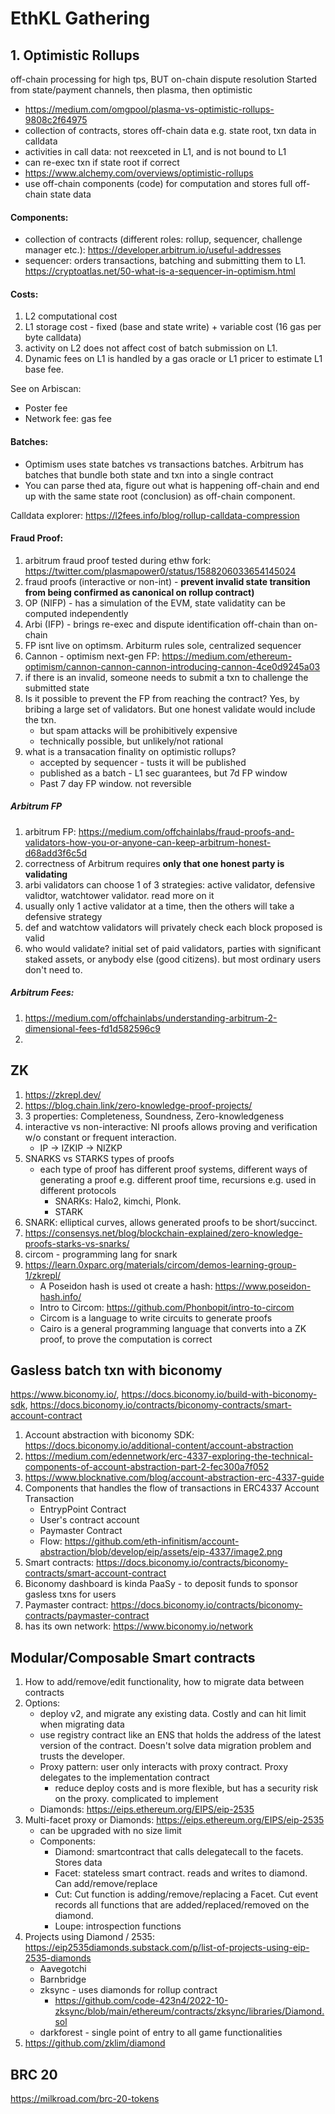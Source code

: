# EthKL Gathering

## 1. Optimistic Rollups
off-chain processing for high tps, BUT on-chain dispute resolution
Started from state/payment channels, then plasma, then optimistic

- https://medium.com/omgpool/plasma-vs-optimistic-rollups-9808c2f64975
- collection of contracts, stores off-chain data e.g. state root, txn data in calldata
- activities in call data: not reexceted in L1, and is not bound to L1
- can re-exec txn if state root if correct
- https://www.alchemy.com/overviews/optimistic-rollups
- use off-chain components (code) for computation and stores full off-chain state data

#### Components:
- collection of contracts (different roles: rollup, sequencer, challenge manager etc.): https://developer.arbitrum.io/useful-addresses
- sequencer: orders transactions, batching and submitting them to L1. https://cryptoatlas.net/50-what-is-a-sequencer-in-optimism.html


#### Costs:
1. L2 computational cost
2. L1 storage cost - fixed (base and state write) + variable cost (16 gas per byte calldata)
3. activity on L2 does not affect cost of batch submission on L1. 
4. Dynamic fees on L1 is handled by a gas oracle or L1 pricer to estimate L1 base fee. 


See on Arbiscan: 
- Poster fee 
- Network fee: gas fee

#### Batches:
- Optimism uses state batches vs transactions batches. Arbitrum has batches that bundle both state and txn into a single contract
- You can parse thed ata, figure out what is happening off-chain and end up with the same state root (conclusion) as off-chain component. 

Calldata explorer: https://l2fees.info/blog/rollup-calldata-compression


#### Fraud Proof:
1. arbitrum fraud proof tested during ethw fork: https://twitter.com/plasmapower0/status/1588206033654145024
2. fraud proofs (interactive or non-int) - **prevent invalid state transition from being confirmed as canonical on rollup contract)**
3. OP (NIFP) - has a simulation of the EVM, state validatity can be computed independently
4. Arbi (IFP) - brings re-exec and dispute identification off-chain than on-chain
5. FP isnt live on optimsm. Arbiturm rules sole, centralized sequencer
6. Cannon - optimism next-gen FP: https://medium.com/ethereum-optimism/cannon-cannon-cannon-introducing-cannon-4ce0d9245a03
7. if there is an invalid, someone needs to submit a txn to challenge the submitted state
8. Is it possible to prevent the FP from reaching the contract? Yes, by bribing a large set of validators. But one honest validate would include the txn. 
	- but spam attacks will be prohibitively expensive 
	- technically possible, but unlikely/not rational
9. what is a transacation finality on optimistic rollups?
	- accepted by sequencer - tusts it will be published
	- published as a batch - L1 sec guarantees, but 7d FP window 
	- Past 7 day FP window. not reversible

##### Arbitrum FP
1. arbitrum FP: https://medium.com/offchainlabs/fraud-proofs-and-validators-how-you-or-anyone-can-keep-arbitrum-honest-d68add3f6c5d
2. correctness of Arbitrum requires **only that one honest party is validating**
3. arbi validators can choose 1 of 3 strategies: active validator, defensive validtor, watchtower validator. read more on it
4. usually only 1 active validator at a time, then the others will take a defensive strategy
5. def and watchtow validators will privately check each block proposed is valid
6. who would validate? initial set of paid validators, parties with significant staked assets, or anybody else (good citizens). but most ordinary users don't need to.


##### Arbitrum Fees:
1. https://medium.com/offchainlabs/understanding-arbitrum-2-dimensional-fees-fd1d582596c9
2. 


## ZK
1. https://zkrepl.dev/
2. https://blog.chain.link/zero-knowledge-proof-projects/
2. 3 properties: Completeness, Soundness, Zero-knowledgeness
3. interactive vs non-interactive: NI proofs allows proving and verification w/o constant or frequent interaction. 
	- IP -> IZKIP -> NIZKP
4. SNARKS vs STARKS types of proofs
	- each type of proof has different proof systems, different ways of generating a proof e.g. different proof time, recursions e.g. used in different protocols
		+ SNARKs: Halo2, kimchi, Plonk. 
		+ STARK
5. SNARK: elliptical curves, allows generated proofs to be short/succinct.
6. https://consensys.net/blog/blockchain-explained/zero-knowledge-proofs-starks-vs-snarks/
7. circom - programming lang for snark
8. https://learn.0xparc.org/materials/circom/demos-learning-group-1/zkrepl/
	- A Poseidon hash is used ot create a hash: https://www.poseidon-hash.info/
	- Intro to Circom: https://github.com/Phonbopit/intro-to-circom
	- Circom is a language to write circuits to generate proofs
	- Cairo is a general programming language that converts into a ZK proof, to prove the computation is correct

## Gasless batch txn with biconomy
https://www.biconomy.io/, https://docs.biconomy.io/build-with-biconomy-sdk, https://docs.biconomy.io/contracts/biconomy-contracts/smart-account-contract

1. Account abstraction with biconomy SDK: https://docs.biconomy.io/additional-content/account-abstraction
2. https://medium.com/edennetwork/erc-4337-exploring-the-technical-components-of-account-abstraction-part-2-fec300a7f052
3. https://www.blocknative.com/blog/account-abstraction-erc-4337-guide
4. Components that handles the flow of transactions in ERC4337 Account Transaction
	- EntrypPoint Contract
	- User's contract account
	- Paymaster Contract
	- Flow: https://github.com/eth-infinitism/account-abstraction/blob/develop/eip/assets/eip-4337/image2.png
5. Smart contracts: https://docs.biconomy.io/contracts/biconomy-contracts/smart-account-contract
6. Biconomy dashboard is kinda PaaSy - to deposit funds to sponsor gasless txns for users
7. Paymaster contract: https://docs.biconomy.io/contracts/biconomy-contracts/paymaster-contract
8. has its own network: https://www.biconomy.io/network

## Modular/Composable Smart contracts

1. How to add/remove/edit functionality, how to migrate data between contracts
2. Options: 
	* deploy v2, and migrate any existing data. Costly and can hit limit when migrating data
	* use registry contract like an ENS that holds the address of the latest version of the contract. Doesn't solve data migration problem and trusts the developer.
	* Proxy pattern: user only interacts with proxy contract. Proxy delegates to the implementation contract
		- reduce deploy costs and is more flexible, but has a security risk on the proxy. complicated to implement
	* Diamonds: https://eips.ethereum.org/EIPS/eip-2535
3. Multi-facet proxy or Diamonds: https://eips.ethereum.org/EIPS/eip-2535
	* can be upgraded with no size limit
	* Components:
		- Diamond: smartcontract that calls delegatecall to the facets. Stores data
		- Facet: stateless smart contract. reads and writes to diamond. Can add/remove/replace
		- Cut: Cut function is adding/remove/replacing a Facet. Cut event records all functions that are added/replaced/removed on the diamond.
		- Loupe: introspection functions
4. Projects using Diamond / 2535: https://eip2535diamonds.substack.com/p/list-of-projects-using-eip-2535-diamonds
	* Aavegotchi
	* Barnbridge
	* zksync - uses diamonds for rollup contract
		- https://github.com/code-423n4/2022-10-zksync/blob/main/ethereum/contracts/zksync/libraries/Diamond.sol
	* darkforest - single point of entry to all game functionalities
5. https://github.com/zklim/diamond

## BRC 20
https://milkroad.com/brc-20-tokens

